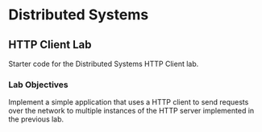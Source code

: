 # Distributed Systems
## HTTP Client Lab
Starter code for the Distributed Systems HTTP Client lab.

### Lab Objectives
Implement a simple application that uses a HTTP client to send requests over the network to multiple instances of the HTTP server implemented in the previous lab.
